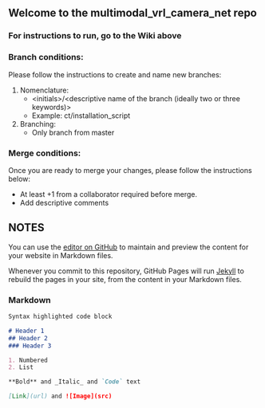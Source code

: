 ## Welcome to the multimodal_vrl_camera_net repo

### For instructions to run, go to the Wiki above

### Branch conditions:
Please follow the instructions to create and name new branches:
1. Nomenclature:
   * \<initials\>/\<descriptive name of the branch (ideally two or three keywords)\>
   * Example: ct/installation_script
2. Branching:
   * Only branch from master
 

### Merge conditions: 
Once you are ready to merge your changes, please follow the instructions below:
* At least +1 from a collaborator required before merge.
* Add descriptive comments




## NOTES
You can use the [editor on GitHub](https://github.com/elmonkey/multimodal_vrl/edit/master/README.md) to maintain and preview the content for your website in Markdown files.

Whenever you commit to this repository, GitHub Pages will run [Jekyll](https://jekyllrb.com/) to rebuild the pages in your site, from the content in your Markdown files.

### Markdown
```markdown
Syntax highlighted code block

# Header 1
## Header 2
### Header 3

1. Numbered
2. List

**Bold** and _Italic_ and `Code` text

[Link](url) and ![Image](src)
```
